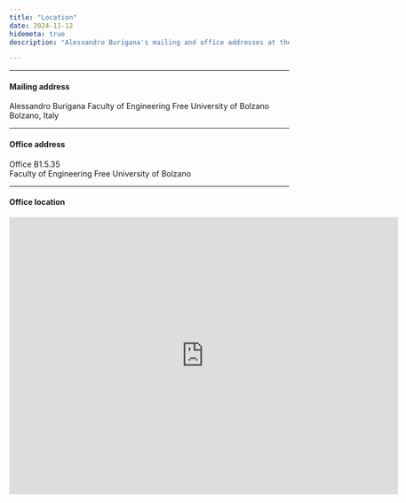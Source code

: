 ```yaml
---
title: "Location"
date: 2024-11-12
hidemeta: true
description: "Alessandro Burigana's mailing and office addresses at the Faculty of Engineering of the Free University of Bolzano."

---
```


---

#### Mailing address

Alessandro Burigana
Faculty of Engineering
Free University of Bolzano
Bolzano, Italy

---

#### Office address

Office B1.5.35  
Faculty of Engineering
Free University of Bolzano

---

#### Office location

<iframe src="https://www.google.com/maps/embed?pb=!1m18!1m12!1m3!1d1442.0158464720696!2d11.330511506463267!3d46.47965868386713!2m3!1f0!2f0!3f0!3m2!1i1024!2i768!4f13.1!3m3!1m2!1s0x47829d002b12f9e3%3A0x6e71e9558cc6b965!2sFacolt%C3%A0%20di%20Ingegneria%20Unibz!5e0!3m2!1sit!2sit!4v1731427317940!5m2!1sit!2sit" 
width="700" height="500" style="border:0;" allowfullscreen="" loading="lazy"></iframe>


